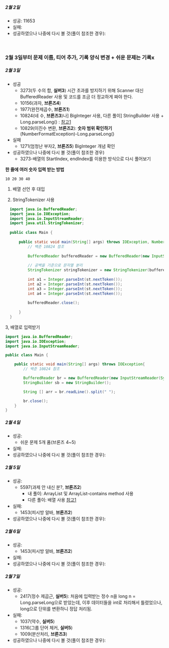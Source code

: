 ##### 2월 2일
* 성공: 11653
* 실패: 
* 성공하였으나 나중에 다시 볼 것(풀이 참조한 경우): 
<br>



### 2월 3일부터 문제 이름, 티어 추가, 기록 양식 변경 + 쉬운 문제는 기록x

##### 2월 3일
* 성공
  * 3273(두 수의 합, **실버3**) 시간 초과를 방지하기 위해 Scanner 대신 BufferedReader 사용 및 코드를 조금 더 정교하게 짜야 한다. 
  * 10156(과자, **브론즈4**)
  * 1977(완전제곱수, **브론즈1**)
  * 10824(네 수,  **브론즈3**)나] BigInteger 사용, 다른 풀이] StringBuilder 사용 + Long.parseLong() : [참고1](https://bellossimo.tistory.com/35)
  * 10829(이진수 변환, **브론즈2**): **숫자 범위 확인하기**(NumberFormatException)-Long.parseLong()
* 실패
  * 1271(엄청난 부자2, **브론즈5**)  BigInteger 개념 확인
* 성공하였으나 나중에 다시 볼 것(풀이 참조한 경우)
  * 3273-배열의 StartIndex, endIndex를 이용한 방식으로 다시 풀어보기



**한 줄에 여러 숫자 입력 받는 방법**

```
10 20 30 40 
```


1. 배열 선언 후 대입

2. StringTokenizer 사용

 ```java
   import java.io.BufferedReader;
   import java.io.IOException;
   import java.io.InputStreamReader;
   import java.util.StringTokenizer;
   
   public class Main {
   
       public static void main(String[] args) throws IOException, NumberFormatException {
           // 백준 10824 참조
           
           BufferedReader bufferedReader = new BufferedReader(new InputStreamReader(System.in));
           
           // 공백을 기준으로 문자열 분리
           StringTokenizer stringTokenizer = new StringTokenizer(bufferedReader.readLine(), " ");
   
           int a1 = Integer.parseInt(st.nextToken());
           int a2 = Integer.parseInt(st.nextToken());
           int a3 = Integer.parseInt(st.nextToken());
           int a4 = Integer.parseInt(st.nextToken());
   
           bufferedReader.close();
   
       }
   }
 ```
  3, 배열로 입력받기

```java
import java.io.BufferedReader;
import java.io.IOException;
import java.io.InputStreamReader;

public class Main {

    public static void main(String[] args) throws IOException{
        // 백준 10824 참조

        BufferedReader br = new BufferedReader(new InputStreamReader(System.in));
        StringBuilder sb = new StringBuilder();

        String [] arr = br.readLine().split(" ");

        br.close();
    }
}
```


##### 2월 4일
* 성공: 
  * 쉬운 문제 5개 품(브론즈 4~5)
* 실패: 
* 성공하였으나 나중에 다시 볼 것(풀이 참조한 경우): 

##### 2월 5일
* 성공: 
  * 5597(과제 안 내신 분?, **브론즈2**)
    * 내 풀이: ArrayList 및 ArrayList-contains method 사용
    * 다른 풀이: 배열 사용 [참고1](https://dang2dangdang2.tistory.com/16)
* 실패:
  * 1453(피시방 알바, **브론즈2**)
* 성공하였으나 나중에 다시 볼 것(풀이 참조한 경우): 

##### 2월 6일
* 성공: 
  * 1453(피시방 알바, **브론즈2**)
* 실패:
* 성공하였으나 나중에 다시 볼 것(풀이 참조한 경우): 

##### 2월 7일
* 성공: 
  * 2417(정수 제곱근, **실버5**): 처음에 입력받는 정수 n을 long n = Long.parseLong으로 받았는데, 이후 데이터들을 int로 처리해서 틀렸었으나, long으로 단위를 변환하니 정답 처리됨.
* 실패:
  * 1037(약수, **실버5**)
  * 1316(그룹 단어 체커, **실버5**)
  * 1009(분산처리, **브론즈3**)
* 성공하였으나 나중에 다시 볼 것(풀이 참조한 경우): 
